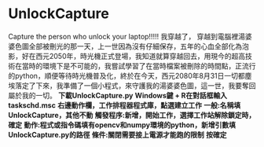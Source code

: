 # UnlockCapture
Capture the person who unlock your laptop!!!!!
我穿越了，
穿越到電腦裡湯婆婆色圖全部被刪光的那一天，上一世因為沒有仔細保存，五年的心血全部化為泡影，好在西元2050年，時光機正式登場，我知道就算穿越回去，用現今的超高技術在當時的環境下是不可能的，我嘗試學習了在當時檔案被刪除的時間點，正流行的python，順便等待時光機普及化，終於在今天，西元2080年8月31日一切都塵埃落定了下來，我準備了一個小程式，來守護我的湯婆婆色圖，這一世，我要奪回屬於我的一切。
**下載UnlockCapture.py**
**Windows鍵 + R在對話框輸入taskschd.msc**
**右邊動作欄，工作排程器程式庫，點選建立工作**
**一般:名稱填UnlockCapture，其他不動**
**觸發程序:新增，開始工作，選擇工作站解除鎖定時，確定**
**動作:程式或指令碼填有opencv和numpy環境的python，新增引數填UnlockCapture.py的路徑**
**條件:關閉需要接上電源才能跑的限制**
**按確定**
